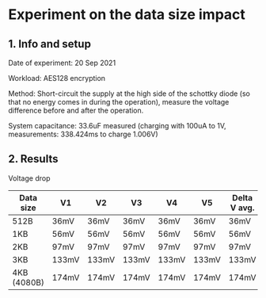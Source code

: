 # Experiment on the data size impact

## 1. Info and setup

Date of experiment: 20 Sep 2021

Workload: AES128 encryption

Method: Short-circuit the supply at the high side of the schottky diode (so that no energy comes in during the operation), measure the voltage difference before and after the operation.

System capacitance: 33.6uF measured (charging with 100uA to 1V, measurements: 338.424ms to charge 1.006V)

## 2. Results

Voltage drop

| Data size   | V1    | V2    | V3    | V4    | V5    | Delta V avg. | Time    | Charge |
| ----------- | ----- | ----- | ----- | ----- | ----- | ------------ | ------- | ------ |
| 512B        | 36mV  | 36mV  | 36mV  | 36mV  | 36mV  | 36mV         | 0.876ms | 1.21uC |
| 1KB         | 56mV  | 56mV  | 56mV  | 56mV  | 56mV  | 56mV         | 1.680ms | 1.88uC |
| 2KB         | 97mV  | 97mV  | 97mV  | 97mV  | 97mV  | 97mV         | 3.288ms | 3.26uC |
| 3KB         | 133mV | 133mV | 133mV | 133mV | 133mV | 133mV        | 4.896ms | 4.47uC |
| 4KB (4080B) | 174mV | 174mV | 174mV | 174mV | 174mV | 174mV        | 6.479ms | 5.85uC |